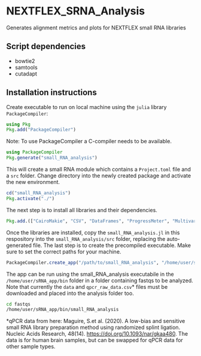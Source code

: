 # NEXTFLEX_SRNA_Analysis
Generates alignment metrics and plots for NEXTFLEX small RNA libraries

## Script dependencies
- bowtie2
- samtools
- cutadapt

## Installation instructions

Create executable to run on local machine using the `julia` library `PackageCompiler`:

```julia
using Pkg
Pkg.add("PackageCompiler")
```
Note: To use PackageCompiler a C-compiler needs to be available.

```julia
using PackageCompiler
Pkg.generate("small_RNA_analysis")
```
This will create a small RNA module which contains a `Project.toml` file and a `src` folder.
Change directory into the newly created package and activate the new environment.

```julia
cd("small_RNA_analysis")
Pkg.activate("./")
```
The next step is to install all libraries and their dependencies.

```julia
Pkg.add.(["CairoMakie", "CSV", "DataFrames", "ProgressMeter", "MultivariateStats", "StatsBase", "StatsPlots", "Statistics", "MLBase", "GLM", "Measures", "GZip", "UMAP", "Clustering", "Distances", "PDFmerger"])
```
Once the libraries are installed, copy the `small_RNA_analysis.jl` in this respository into the `small_RNA_analysis/src` folder, replacing the auto-generated file.
The last step is to create the precompiled executable. Make sure to set the correct paths for your machine.

```julia
PackageCompiler.create_app("/path/to/small_RNA_analysis", "/home/user/sRNA_app", incremental=true, precompile_execution_file="/path/to/small_RNA_analysis/src/small_RNA_analysis.jl", include_lazy_artifacts=true)
```

The app can be run using the small_RNA_analysis executabile in the `/home/user/sRNA_app/bin` folder in a folder containing fastqs to be analyzed. Note that currently the `data` and `qpcr_raw_data.csv`* files must be downloaded and placed into the analysis folder too.

```bash
cd fastqs
/home/user/sRNA_app/bin/small_RNA_analysis
```

*qPCR data from here: Maguire, S.et al. (2020). A low-bias and sensitive small RNA library preparation method using randomized splint ligation. Nucleic Acids Research, 48(14). https://doi.org/10.1093/nar/gkaa480. The data is for human brain samples, but can be swapped for qPCR data for other sample types.
